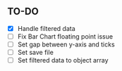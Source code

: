 ## TO-DO

- [x] Handle filtered data
- [ ] Fix Bar Chart floating point issue
- [ ] Set gap between y-axis and ticks
- [ ] Set save file
- [ ] Set filtered data to object array